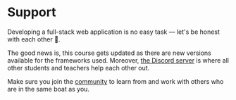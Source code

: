 # Support

Developing a full-stack web application is no easy task — let's be honest with each other :slightly_smiling_face:.

The good news is, this course gets updated as there are new versions available for the frameworks used. Moreover, [the Discord server](https://discord.gg/EzJDBT6uRv) is where all other students and teachers help each other out.

Make sure you join the [community](./community) to learn from and work with others who are in the same boat as you.